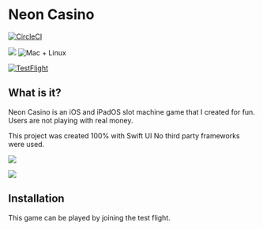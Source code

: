 # Neon Casino

[![CircleCI](https://dl.circleci.com/status-badge/img/gh/KelCodesStuff/Neon-Casino/tree/main.svg?style=shield)](https://dl.circleci.com/status-badge/redirect/gh/KelCodesStuff/Neon-Casino/tree/main)

<img src="https://img.shields.io/badge/Swift-5.8-orange.svg"/>
<img src="https://img.shields.io/badge/Platforms-iOS-brightgreen.svg?style=flat" alt="Mac + Linux"/>

[![TestFlight](https://img.shields.io/badge/Join%20The%20TestFlight-blue)](https://testflight.apple.com/)

## What is it?

Neon Casino is an iOS and iPadOS slot machine game that I created for fun. Users are not playing with real money.

This project was created 100% with Swift UI No third party frameworks were used.

![](Images/slot-machine.)

![](Images/metal-scene1.)

## Installation

This game can be played by joining the test flight.
